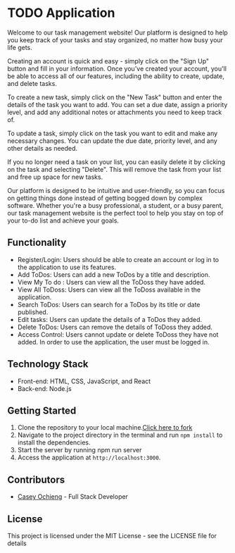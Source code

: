 # TODO Application
Welcome to our task management website! Our platform is designed to help you keep track of your tasks and stay organized, no matter how busy your life gets.

Creating an account is quick and easy - simply click on the "Sign Up" button and fill in your information. Once you've created your account, you'll be able to access all of our features, including the ability to create, update, and delete tasks.

To create a new task, simply click on the "New Task" button and enter the details of the task you want to add. You can set a due date, assign a priority level, and add any additional notes or attachments you need to keep track of.

To update a task, simply click on the task you want to edit and make any necessary changes. You can update the due date, priority level, and any other details as needed.

If you no longer need a task on your list, you can easily delete it by clicking on the task and selecting "Delete". This will remove the task from your list and free up space for new tasks.

Our platform is designed to be intuitive and user-friendly, so you can focus on getting things done instead of getting bogged down by complex software. Whether you're a busy professional, a student, or a busy parent, our task management website is the perfect tool to help you stay on top of your to-do list and achieve your goals.

## Functionality
- Register/Login: Users should be able to create an account or log in to the application to use its features.
- Add ToDos: Users can add a new ToDos by a title and description.
- View My To do : Users can view all the ToDoss they have added.
- View All ToDoss: Users can view all the ToDoss available in the application.
- Search ToDos: Users can search for a ToDos by its title or date published.
- Edit tasks: Users can update the details of a ToDos they added.
- Delete ToDos: Users can remove the details of ToDoss they added.
- Access Control: Users cannot update or delete ToDoss they have not added. In order to use the application, the user must be logged in.
## Technology Stack
- Front-end: HTML, CSS, JavaScript, and React
- Back-end: Node.js
## Getting Started
1. Clone the repository to your local machine.[Click here to fork](https://github.com/CaseyOchieng/Todo-reacp-app)
2. Navigate to the project directory in the terminal and run `npm install` to install the dependencies.
3. Start the server by running npm run server
4. Access the application at `http://localhost:3000`.
## Contributors
- [Casey Ochieng](https://github.com/CaseyOchieng) - Full Stack Developer
## License
This project is licensed under the MIT License - see the LICENSE file for details